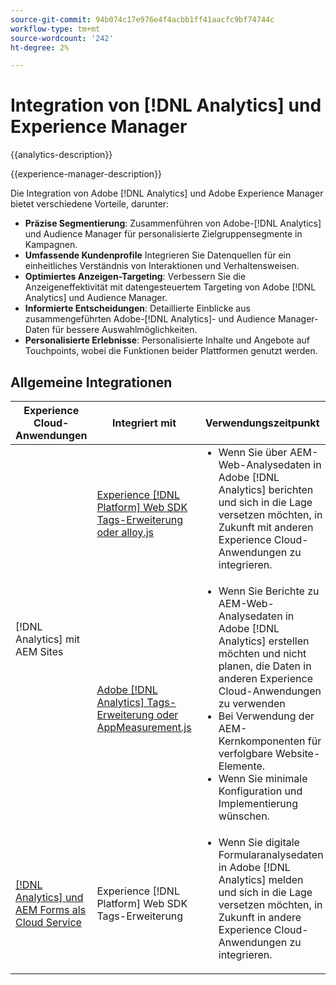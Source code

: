 ```yaml
---
source-git-commit: 94b074c17e976e4f4acbb1ff41aacfc9bf74744c
workflow-type: tm+mt
source-wordcount: '242'
ht-degree: 2%

---
```



# Integration von [!DNL Analytics] und Experience Manager

{{analytics-description}}

{{experience-manager-description}}

Die Integration von Adobe [!DNL Analytics] und Adobe Experience Manager bietet verschiedene Vorteile, darunter:

+ **Präzise Segmentierung**: Zusammenführen von Adobe-[!DNL Analytics] und Audience Manager für personalisierte Zielgruppensegmente in Kampagnen.
+ **Umfassende Kundenprofile** Integrieren Sie Datenquellen für ein einheitliches Verständnis von Interaktionen und Verhaltensweisen.
+ **Optimiertes Anzeigen-Targeting**: Verbessern Sie die Anzeigeneffektivität mit datengesteuertem Targeting von Adobe [!DNL Analytics] und Audience Manager.
+ **Informierte Entscheidungen**: Detaillierte Einblicke aus zusammengeführten Adobe-[!DNL Analytics]- und Audience Manager-Daten für bessere Auswahlmöglichkeiten.
+ **Personalisierte Erlebnisse**: Personalisierte Inhalte und Angebote auf Touchpoints, wobei die Funktionen beider Plattformen genutzt werden.

## Allgemeine Integrationen

<table>
    <thead>
        <tr>
            <th>Experience Cloud-Anwendungen</th>
            <th>Integriert mit</th>
            <th>Verwendungszeitpunkt</th>
            <th>Häufige Anwendungsfälle</th>
        </tr>
    </thead>
    <tbody>
        <tr>
            <td rowspan="2">[!DNL Analytics] mit AEM Sites</a></td>
            <td><a href="https://experienceleague.adobe.com/docs/experience-manager-learn/sites/integrations/experience-platform/analytics-using-web-sdk.html?lang=de" target="_blank" rel="noreferrer">Experience [!DNL Platform] Web SDK Tags-Erweiterung oder alloy.js</a></td>
            <td>
                <ul style="margin-top: 0;">
                    <li>Wenn Sie über AEM-Web-Analysedaten in Adobe [!DNL Analytics] berichten und sich in die Lage versetzen möchten, in Zukunft mit anderen Experience Cloud-Anwendungen zu integrieren.</li>
                </ul>
            </td>
            <td>
                <ul style="margin-top: 0;">
                  <li>Tracking des Website-Traffics</li>
                  <li>Marketing-Kampagnen überwachen.</li>
                  <li>Website-Leistung optimieren.</li>
                </ul>
            </td>
        </tr>
        <tr>
            <td><a href="https://experienceleague.adobe.com/docs/experience-manager-learn/sites/integrations/analytics/collect-data-analytics.html?lang=de" target="_blank" rel="noreferrer">Adobe [!DNL Analytics] Tags-Erweiterung oder AppMeasurement.js</a></td>
            <td>
                <ul style="margin-top: 0;">
                    <li>Wenn Sie Berichte zu AEM-Web-Analysedaten in Adobe [!DNL Analytics] erstellen möchten und nicht planen, die Daten in anderen Experience Cloud-Anwendungen zu verwenden</li>
                    <li>Bei Verwendung der AEM-Kernkomponenten für verfolgbare Website-Elemente.</li>
                    <li>Wenn Sie minimale Konfiguration und Implementierung wünschen.</li>
                </ul>
            </td>
            <td>
                <ul style="margin-top: 0;">
                  <li>Tracking des Website-Traffics</li>
                  <li>Marketing-Kampagnen überwachen.</li>
                  <li>Website-Leistung optimieren.</li>
                </ul>
            </td>
        </tr>
        <tr>
            <td><a href="https://experienceleague.adobe.com/docs/experience-manager-learn/cloud-service/forms/forms-and-analytics/introduction.html?lang=de" target="_blank" rel="noreferrer">[!DNL Analytics] und AEM Forms als Cloud Service</a></td>
            <td>Experience [!DNL Platform] Web SDK Tags-Erweiterung</td>
            <td>
              <ul style="margin-top: 0;">
                <li>Wenn Sie digitale Formularanalysedaten in Adobe [!DNL Analytics] melden und sich in die Lage versetzen möchten, in Zukunft in andere Experience Cloud-Anwendungen zu integrieren.</li>
              </ul>
            </td>
            <td>
                <ul style="margin-top: 0;">
                  <li>Verfolgen der Formularübermittlung.</li>
                  <li>Überwachen von Formularfeldfehlern.</li>
                  <li>Bericht zu übermittelten Formularfeldwerten.</li>
                </ul>
            </td>
        </tr>
    </tbody>          
</table>
